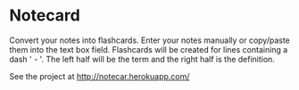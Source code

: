 Notecard
====

Convert your notes into flashcards. Enter your notes manually or copy/paste them into the text box field. Flashcards will be created for lines containing a dash ' - '. The left half will be the term and the right half is the definition.

See the project at http://notecar.herokuapp.com/

